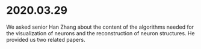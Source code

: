 # 2020.03.29

We asked senior Han Zhang about the content of the algorithms needed for the visualization of neurons and the reconstruction of neuron structures. He provided us two related papers.

